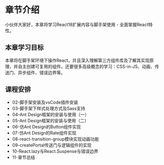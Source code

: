 # 章节介绍

小伙伴大家好，本章将学习React18扩展内容与脚手架使用 - 全面掌握React特性。

## 本章学习目标

本章将在脚手架环境下操作React，并且深入理解第三方组件库及了解其实现原理，并自主创建可复用的组件。还要很多高级概念的学习：CSS-in-JS、动画、传送门、异步组件、错误边界等。


## 课程安排

- 02-脚手架安装及vsCode插件安装
- 03-脚手架下样式处理方式及Sass支持
- 04-Ant Design框架的安装与使用（一）
- 05-Ant Design框架的安装与使用（二）
- 06-仿Ant Design的Button组件实现
- 07-仿Ant Design的Rate组件实现
- 08-react-transition-group模块实现动画功能
- 09-createPortal传送门与逻辑组件的实现
- 10-React.lazy与React.Suspense与错误边界
- 11-章节总结
